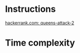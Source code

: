 # Instructions

[hackerrank.com: queens-attack-2](https://www.hackerrank.com/challenges/queens-attack-2/problem)

# Time complexity

